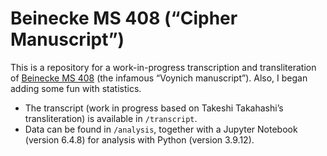 # Beinecke MS 408 (“Cipher Manuscript”)

This is a repository for a work-in-progress transcription and transliteration of [Beinecke MS 408](https://collections.library.yale.edu/catalog/2002046) (the infamous “Voynich manuscript”). Also, I began adding some fun with statistics.

- The transcript (work in progress based on Takeshi Takahashi’s transliteration) is available in `/transcript`.
- Data can be found in `/analysis`, together with a Jupyter Notebook (version 6.4.8) for analysis with Python (version 3.9.12).
